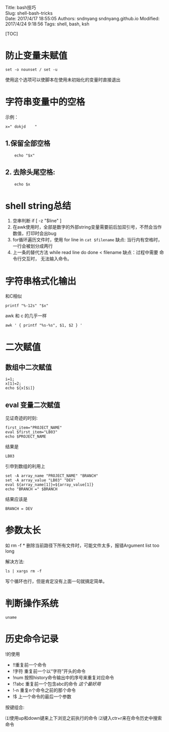 Title: bash技巧  
Slug: shell-bash-tricks    
Date: 2017/4/17 18:55:05
Authors: sndnyang sndnyang.github.io
Modified: 2017/4/24 9:18:56
Tags: shell, bash, ksh  

[TOC]

# 防止变量未赋值

    set -o nounset / set -u

使用这个选项可以使脚本在使用未初始化的变量时直接退出

# 字符串变量中的空格

示例：

    x=" dokjd    "


## 1.保留全部空格

        echo "$x"

## 2. 去除头尾空格:

        echo $x

# shell string总结

1. 空串判断 if [ -z "$line" ]
2. 在awk使用时，全部是数字的外部string变量需要前后加双引号，不然会当作数值，打印时会出bug
3. for循环遍历文件时，使用 for line in `cat $filename` 缺点: 当行内有空格时，一行会被划分成两行
4. 上一条的替代方法 while read line do done &lt; filename 缺点：过程中需要 命令行交互时， 无法输入命令。

# 字符串格式化输出

和C相似

    printf "%-12s" "$x"

awk 和 c 的几乎一样

    awk ' { printf "%s-%s", $1, $2 } '


# 二次赋值

## 数组中二次赋值

    i=1;
    x[1]=2;
    echo ${x[$i]}

## eval 变量二次赋值

见证奇迹的时刻:

    first_item="PROJECT_NAME"
    eval $first_item="LB03"
    echo $PROJECT_NAME

结果是

    LB03

引申到数组的利用上

    set -A array_name "PROJECT_NAME" "BRANCH"
    set -A array_value "LB03" "DEV"
    eval ${array_name[1]}=${array_value[1]}
    echo "BRANCH =" $BRANCH

结果应该是

    BRANCH = DEV

# 参数太长

如 rm -f * 删除当前路径下所有文件时，可能文件太多，报错Argument list too long

解决方法:

    ls | xargs rm -f

写个循环也行，但是肯定没有上面一句就搞定简单。

# 判断操作系统

    uname

# 历史命令记录

!的使用

- !!重复前一个命令
- !字符 重复前一个以“字符”开头的命令
- !num 按照history命令输出中的序号来重复对应命令
- !?abc 重复前一个包含abc的命令 *这个最好用*
- !-n 重复n个命令之前的那个命令
- !$ 上一个命令的最后一个参数

按键组合:

⑴使用up和down键来上下浏览之前执行的命令
⑵键入ctr+r来在命令历史中搜索命令
